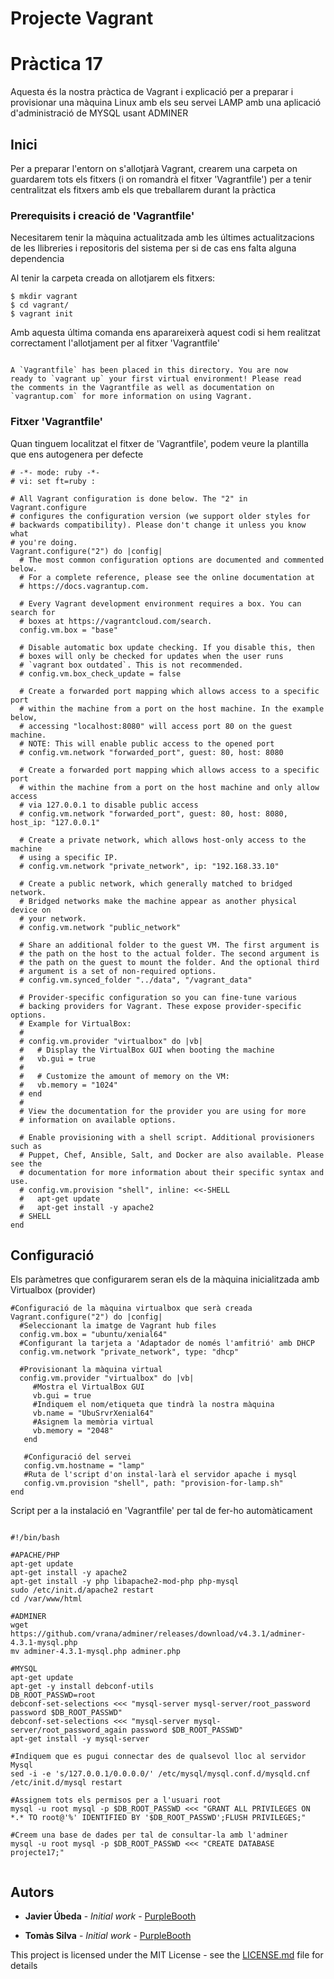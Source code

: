 # Projecte Vagrant
# Pràctica 17

Aquesta és la nostra pràctica de Vagrant i explicació per a preparar i provisionar una màquina Linux amb els seu servei LAMP amb una aplicació d'administració de MYSQL usant ADMINER 

## Inici

Per a preparar l'entorn on s'allotjarà Vagrant, crearem una carpeta on guardarem tots els fitxers (i on romandrà el fitxer 'Vagrantfile') per a tenir centralitzat els fitxers amb els que treballarem durant la pràctica

### Prerequisits i creació de 'Vagrantfile'

Necesitarem tenir la màquina actualitzada amb les últimes actualitzacions de les llibreries i repositoris del sistema per si de cas ens falta alguna dependencia

Al tenir la carpeta creada on allotjarem els fitxers:

```
$ mkdir vagrant
$ cd vagrant/
$ vagrant init

```

Amb aquesta última comanda ens aparareixerà aquest codi si hem realitzat correctament l'allotjament per al fitxer 'Vagrantfile'

```

A `Vagrantfile` has been placed in this directory. You are now
ready to `vagrant up` your first virtual environment! Please read
the comments in the Vagrantfile as well as documentation on
`vagrantup.com` for more information on using Vagrant.

```

### Fitxer 'Vagrantfile'

Quan tinguem localitzat el fitxer de 'Vagrantfile', podem veure la plantilla que ens autogenera per defecte

```
# -*- mode: ruby -*-
# vi: set ft=ruby :

# All Vagrant configuration is done below. The "2" in Vagrant.configure
# configures the configuration version (we support older styles for
# backwards compatibility). Please don't change it unless you know what
# you're doing.
Vagrant.configure("2") do |config|
  # The most common configuration options are documented and commented below.
  # For a complete reference, please see the online documentation at
  # https://docs.vagrantup.com.

  # Every Vagrant development environment requires a box. You can search for
  # boxes at https://vagrantcloud.com/search.
  config.vm.box = "base"

  # Disable automatic box update checking. If you disable this, then
  # boxes will only be checked for updates when the user runs
  # `vagrant box outdated`. This is not recommended.
  # config.vm.box_check_update = false

  # Create a forwarded port mapping which allows access to a specific port
  # within the machine from a port on the host machine. In the example below,
  # accessing "localhost:8080" will access port 80 on the guest machine.
  # NOTE: This will enable public access to the opened port
  # config.vm.network "forwarded_port", guest: 80, host: 8080

  # Create a forwarded port mapping which allows access to a specific port
  # within the machine from a port on the host machine and only allow access
  # via 127.0.0.1 to disable public access
  # config.vm.network "forwarded_port", guest: 80, host: 8080, host_ip: "127.0.0.1"

  # Create a private network, which allows host-only access to the machine
  # using a specific IP.
  # config.vm.network "private_network", ip: "192.168.33.10"

  # Create a public network, which generally matched to bridged network.
  # Bridged networks make the machine appear as another physical device on
  # your network.
  # config.vm.network "public_network"

  # Share an additional folder to the guest VM. The first argument is
  # the path on the host to the actual folder. The second argument is
  # the path on the guest to mount the folder. And the optional third
  # argument is a set of non-required options.
  # config.vm.synced_folder "../data", "/vagrant_data"

  # Provider-specific configuration so you can fine-tune various
  # backing providers for Vagrant. These expose provider-specific options.
  # Example for VirtualBox:
  #
  # config.vm.provider "virtualbox" do |vb|
  #   # Display the VirtualBox GUI when booting the machine
  #   vb.gui = true
  #
  #   # Customize the amount of memory on the VM:
  #   vb.memory = "1024"
  # end
  #
  # View the documentation for the provider you are using for more
  # information on available options.

  # Enable provisioning with a shell script. Additional provisioners such as
  # Puppet, Chef, Ansible, Salt, and Docker are also available. Please see the
  # documentation for more information about their specific syntax and use.
  # config.vm.provision "shell", inline: <<-SHELL
  #   apt-get update
  #   apt-get install -y apache2
  # SHELL
end

```

## Configuració

Els paràmetres que configurarem seran els de la màquina inicialitzada amb Virtualbox (provider)

```
#Configuració de la màquina virtualbox que serà creada
Vagrant.configure("2") do |config|
  #Seleccionant la imatge de Vagrant hub files
  config.vm.box = "ubuntu/xenial64"
  #Configurant la tarjeta a 'Adaptador de només l'amfitrió' amb DHCP
  config.vm.network "private_network", type: "dhcp"  
  
  #Provisionant la màquina virtual
  config.vm.provider "virtualbox" do |vb|
     #Mostra el VirtualBox GUI
     vb.gui = true
     #Indiquem el nom/etiqueta que tindrà la nostra màquina
     vb.name = "UbuSrvrXenial64"
     #Asignem la memòria virtual
     vb.memory = "2048"
   end
   
   #Configuració del servei
   config.vm.hostname = "lamp" 
   #Ruta de l'script d'on instal·larà el servidor apache i mysql
   config.vm.provision "shell", path: "provision-for-lamp.sh"
end 

```
Script per a la instalació en 'Vagrantfile' per tal de fer-ho automàticament

```

#!/bin/bash

#APACHE/PHP
apt-get update
apt-get install -y apache2
apt-get install -y php libapache2-mod-php php-mysql
sudo /etc/init.d/apache2 restart
cd /var/www/html

#ADMINER
wget https://github.com/vrana/adminer/releases/download/v4.3.1/adminer-4.3.1-mysql.php
mv adminer-4.3.1-mysql.php adminer.php

#MYSQL
apt-get update
apt-get -y install debconf-utils
DB_ROOT_PASSWD=root
debconf-set-selections <<< "mysql-server mysql-server/root_password password $DB_ROOT_PASSWD"
debconf-set-selections <<< "mysql-server mysql-server/root_password_again password $DB_ROOT_PASSWD"
apt-get install -y mysql-server

#Indiquem que es pugui connectar des de qualsevol lloc al servidor Mysql
sed -i -e 's/127.0.0.1/0.0.0.0/' /etc/mysql/mysql.conf.d/mysqld.cnf /etc/init.d/mysql restart

#Assignem tots els permisos per a l'usuari root
mysql -u root mysql -p $DB_ROOT_PASSWD <<< "GRANT ALL PRIVILEGES ON *.* TO root@'%' IDENTIFIED BY '$DB_ROOT_PASSWD';FLUSH PRIVILEGES;"

#Creem una base de dades per tal de consultar-la amb l'adminer
mysql -u root mysql -p $DB_ROOT_PASSWD <<< "CREATE DATABASE projecte17;"


```
## Autors

* **Javier Úbeda** - *Initial work* - [PurpleBooth](https://github.com/PurpleBooth)

* **Tomàs Silva** - *Initial work* - [PurpleBooth](https://github.com/PurpleBooth)

This project is licensed under the MIT License - see the [LICENSE.md](LICENSE.md) file for details

